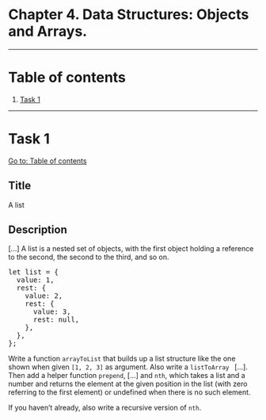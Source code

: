 # Chapter 4. Data Structures: Objects and Arrays.

---

# Table of contents

1. [Task 1](#task-1)

---

# Task 1

[Go to: Table of contents](#table-of-contents)

## Title

A list

## Description

[...] A list is a nested set of objects, with the first object holding a reference to the second, the second to the third, and so on.

<pre>
let list = {
  value: 1,
  rest: {
    value: 2,
    rest: {
      value: 3,
      rest: null,
    },
  },
};
</pre>

Write a function `arrayToList` that builds up a list structure like the one shown when given `[1, 2, 3]` as argument. Also write a `listToArray ` [...]. Then add a helper function `prepend`, [...] and `nth`, which takes a list and a number and returns the element at the given position in the list (with zero referring to the first element) or undefined when there is no such element.

If you haven’t already, also write a recursive version of `nth`.
